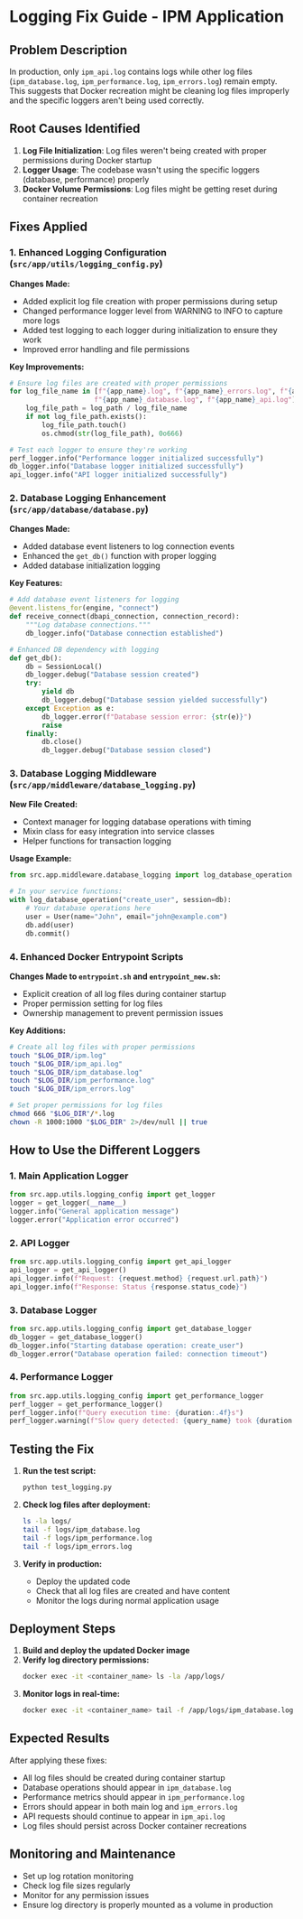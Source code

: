 # Logging Fix Guide - IPM Application

## Problem Description
In production, only `ipm_api.log` contains logs while other log files (`ipm_database.log`, `ipm_performance.log`, `ipm_errors.log`) remain empty. This suggests that Docker recreation might be cleaning log files improperly and the specific loggers aren't being used correctly.

## Root Causes Identified

1. **Log File Initialization**: Log files weren't being created with proper permissions during Docker startup
2. **Logger Usage**: The codebase wasn't using the specific loggers (database, performance) properly
3. **Docker Volume Permissions**: Log files might be getting reset during container recreation

## Fixes Applied

### 1. Enhanced Logging Configuration (`src/app/utils/logging_config.py`)

**Changes Made:**
- Added explicit log file creation with proper permissions during setup
- Changed performance logger level from WARNING to INFO to capture more logs
- Added test logging to each logger during initialization to ensure they work
- Improved error handling and file permissions

**Key Improvements:**
```python
# Ensure log files are created with proper permissions
for log_file_name in [f"{app_name}.log", f"{app_name}_errors.log", f"{app_name}_performance.log", 
                     f"{app_name}_database.log", f"{app_name}_api.log"]:
    log_file_path = log_path / log_file_name
    if not log_file_path.exists():
        log_file_path.touch()
        os.chmod(str(log_file_path), 0o666)

# Test each logger to ensure they're working
perf_logger.info("Performance logger initialized successfully")
db_logger.info("Database logger initialized successfully")
api_logger.info("API logger initialized successfully")
```

### 2. Database Logging Enhancement (`src/app/database/database.py`)

**Changes Made:**
- Added database event listeners to log connection events
- Enhanced the `get_db()` function with proper logging
- Added database initialization logging

**Key Features:**
```python
# Add database event listeners for logging
@event.listens_for(engine, "connect")
def receive_connect(dbapi_connection, connection_record):
    """Log database connections."""
    db_logger.info("Database connection established")

# Enhanced DB dependency with logging
def get_db():
    db = SessionLocal()
    db_logger.debug("Database session created")
    try:
        yield db
        db_logger.debug("Database session yielded successfully")
    except Exception as e:
        db_logger.error(f"Database session error: {str(e)}")
        raise
    finally:
        db.close()
        db_logger.debug("Database session closed")
```

### 3. Database Logging Middleware (`src/app/middleware/database_logging.py`)

**New File Created:**
- Context manager for logging database operations with timing
- Mixin class for easy integration into service classes
- Helper functions for transaction logging

**Usage Example:**
```python
from src.app.middleware.database_logging import log_database_operation

# In your service functions:
with log_database_operation("create_user", session=db):
    # Your database operations here
    user = User(name="John", email="john@example.com")
    db.add(user)
    db.commit()
```

### 4. Enhanced Docker Entrypoint Scripts

**Changes Made to `entrypoint.sh` and `entrypoint_new.sh`:**
- Explicit creation of all log files during container startup
- Proper permission setting for log files
- Ownership management to prevent permission issues

**Key Additions:**
```bash
# Create all log files with proper permissions
touch "$LOG_DIR/ipm.log"
touch "$LOG_DIR/ipm_api.log"
touch "$LOG_DIR/ipm_database.log"
touch "$LOG_DIR/ipm_performance.log"
touch "$LOG_DIR/ipm_errors.log"

# Set proper permissions for log files
chmod 666 "$LOG_DIR"/*.log
chown -R 1000:1000 "$LOG_DIR" 2>/dev/null || true
```

## How to Use the Different Loggers

### 1. Main Application Logger
```python
from src.app.utils.logging_config import get_logger
logger = get_logger(__name__)
logger.info("General application message")
logger.error("Application error occurred")
```

### 2. API Logger
```python
from src.app.utils.logging_config import get_api_logger
api_logger = get_api_logger()
api_logger.info(f"Request: {request.method} {request.url.path}")
api_logger.info(f"Response: Status {response.status_code}")
```

### 3. Database Logger
```python
from src.app.utils.logging_config import get_database_logger
db_logger = get_database_logger()
db_logger.info("Starting database operation: create_user")
db_logger.error("Database operation failed: connection timeout")
```

### 4. Performance Logger
```python
from src.app.utils.logging_config import get_performance_logger
perf_logger = get_performance_logger()
perf_logger.info(f"Query execution time: {duration:.4f}s")
perf_logger.warning(f"Slow query detected: {query_name} took {duration:.4f}s")
```

## Testing the Fix

1. **Run the test script:**
   ```bash
   python test_logging.py
   ```

2. **Check log files after deployment:**
   ```bash
   ls -la logs/
   tail -f logs/ipm_database.log
   tail -f logs/ipm_performance.log
   tail -f logs/ipm_errors.log
   ```

3. **Verify in production:**
   - Deploy the updated code
   - Check that all log files are created and have content
   - Monitor the logs during normal application usage

## Deployment Steps

1. **Build and deploy the updated Docker image**
2. **Verify log directory permissions:**
   ```bash
   docker exec -it <container_name> ls -la /app/logs/
   ```
3. **Monitor logs in real-time:**
   ```bash
   docker exec -it <container_name> tail -f /app/logs/ipm_database.log
   ```

## Expected Results

After applying these fixes:
- All log files should be created during container startup
- Database operations should appear in `ipm_database.log`
- Performance metrics should appear in `ipm_performance.log`
- Errors should appear in both main log and `ipm_errors.log`
- API requests should continue to appear in `ipm_api.log`
- Log files should persist across Docker container recreations

## Monitoring and Maintenance

- Set up log rotation monitoring
- Check log file sizes regularly
- Monitor for any permission issues
- Ensure log directory is properly mounted as a volume in production
